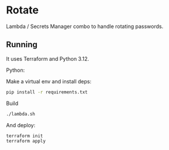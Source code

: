 # Rotate

Lambda / Secrets Manager combo to handle rotating passwords.

## Running

It uses Terraform and Python 3.12.

Python:

Make a virtual env and install deps:

```sh
pip install -r requirements.txt
```

Build

```sh
./lambda.sh
```

And deploy:

```sh
terraform init
terraform apply
```
